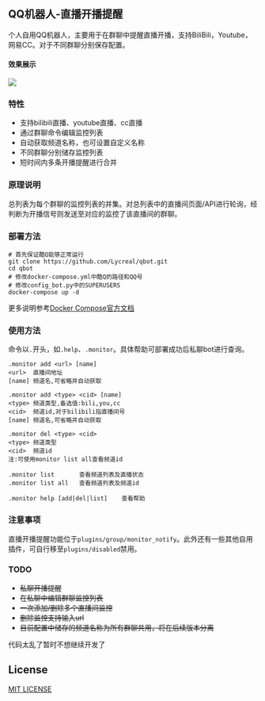 QQ机器人-直播开播提醒
-------------
个人自用QQ机器人，主要用于在群聊中提醒直播开播，支持BiliBili，Youtube，网易CC。对于不同群聊分别保存配置。

#### 效果展示
![](images/1.jpg)
### 特性
- 支持bilibili直播、youtube直播、cc直播
- 通过群聊命令编辑监控列表
- 自动获取频道名称，也可设置自定义名称
- 不同群聊分别储存监控列表
- 短时间内多条开播提醒进行合并

### 原理说明
总列表为每个群聊的监控列表的并集。对总列表中的直播间页面/API进行轮询，经判断为开播信号则发送至对应的监控了该直播间的群聊。

### 部署方法

```shell script
# 首先保证酷Q能够正常运行
git clone https://github.com/Lycreal/qbot.git
cd qbot
# 修改docker-compose.yml中酷Q的路径和QQ号
# 修改config_bot.py中的SUPERUSERS
docker-compose up -d
```

更多说明参考[Docker Compose官方文档](https://docs.docker.com/compose/reference/overview/)

### 使用方法
命令以`.`开头，如`.help`、`.monitor`。具体帮助可部署成功后私聊bot进行查询。
```text
.monitor add <url> [name]
<url>  直播间地址
[name] 频道名,可省略并自动获取

.monitor add <type> <cid> [name]
<type> 频道类型,备选值:bili,you,cc
<cid>  频道id,对于bilibili指直播间号
[name] 频道名,可省略并自动获取

.monitor del <type> <cid>
<type> 频道类型
<cid>  频道id
注:可使用monitor list all查看频道id

.monitor list       查看频道列表及直播状态
.monitor list all   查看频道列表及频道id

.monitor help [add|del|list]    查看帮助
```

### 注意事项
直播开播提醒功能位于`plugins/group/monitor_notify`。此外还有一些其他自用插件，可自行移至`plugins/disabled`禁用。

### TODO
- ~~私聊开播提醒~~
- ~~在私聊中编辑群聊监控列表~~
- ~~一次添加/删除多个直播间监控~~
- ~~删除监控支持输入url~~
- ~~目前配置中储存的频道名称为所有群聊共用，将在后续版本分离~~

代码太乱了暂时不想继续开发了

## License
[MIT LICENSE](LICENSE)

